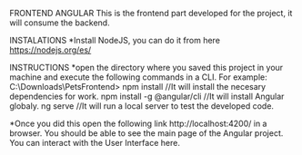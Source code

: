 FRONTEND ANGULAR
This is the frontend part developed for the project, it will consume the backend.

INSTALATIONS
*Install NodeJS, you can do it from here https://nodejs.org/es/

INSTRUCTIONS
*open the directory where you saved this project in your machine and execute the following commands in a CLI.
For example: C:\Downloads\PetsFrontend>
    npm install     //It will install the necesary dependencies for work.
    npm install -g @angular/cli     //It will install Angular globaly.
    ng serve        //It will run a local server to test the developed code. 

*Once you did this open the following link http://localhost:4200/ in a browser.  You should be able to see the main page of the Angular project. You can interact with the User Interface here.
